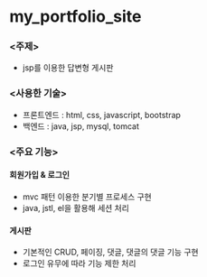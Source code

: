# my_portfolio_site

### <주제>
- jsp를 이용한 답변형 게시판    

### <사용한 기술>

- 프론트엔드 : html, css, javascript, bootstrap  
- 백엔드 : java, jsp, mysql, tomcat


  
### <주요 기능>

#### 회원가입 & 로그인  
  - mvc 패턴 이용한 분기별 프로세스 구현  
  - java, jstl, el을 활용해 세션 처리
  
#### 게시판
  - 기본적인 CRUD, 페이징, 댓글, 댓글의 댓글 기능 구현  
  - 로그인 유무에 따라 기능 제한 처리



